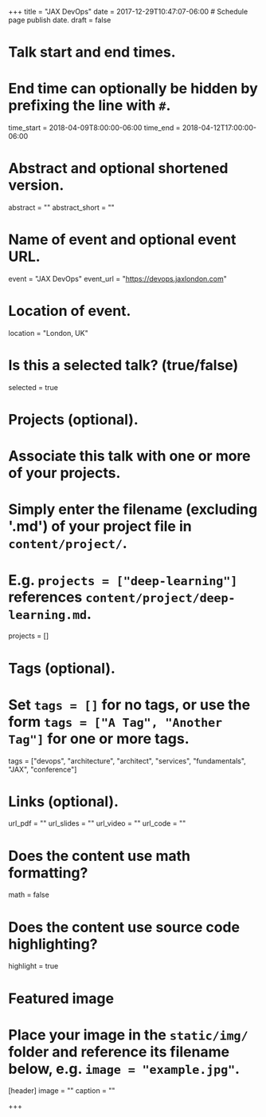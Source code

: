 +++
title = "JAX DevOps"
date = 2017-12-29T10:47:07-06:00  # Schedule page publish date.
draft = false

# Talk start and end times.
#   End time can optionally be hidden by prefixing the line with `#`.
time_start = 2018-04-09T8:00:00-06:00
time_end = 2018-04-12T17:00:00-06:00

# Abstract and optional shortened version.
abstract = ""
abstract_short = ""

# Name of event and optional event URL.
event = "JAX DevOps"
event_url = "https://devops.jaxlondon.com"

# Location of event.
location = "London, UK"

# Is this a selected talk? (true/false)
selected = true

# Projects (optional).
#   Associate this talk with one or more of your projects.
#   Simply enter the filename (excluding '.md') of your project file in `content/project/`.
#   E.g. `projects = ["deep-learning"]` references `content/project/deep-learning.md`.
projects = []

# Tags (optional).
#   Set `tags = []` for no tags, or use the form `tags = ["A Tag", "Another Tag"]` for one or more tags.
tags = ["devops", "architecture", "architect", "services", "fundamentals", "JAX", "conference"]

# Links (optional).
url_pdf = ""
url_slides = ""
url_video = ""
url_code = ""

# Does the content use math formatting?
math = false

# Does the content use source code highlighting?
highlight = true

# Featured image
# Place your image in the `static/img/` folder and reference its filename below, e.g. `image = "example.jpg"`.
[header]
image = ""
caption = ""

+++
